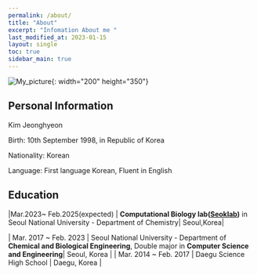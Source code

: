 ```yaml
---
permalink: /about/
title: "About"
excerpt: "Infomation About me "
last_modified_at: 2023-01-15
layout: single
toc: true
sidebar_main: true
---
```


![My_picture](https://jasonkim8652.github.io/assets/images/My_picture.jpg){: width="200" height="350"}

## Personal Information

Kim Jeonghyeon

Birth: 10th September 1998, in Republic of Korea

Nationality: Korean

Language: First language Korean, Fluent in English

## Education

|Mar.2023~ Feb.2025(expected) | **Computational Biology lab([Seoklab](https://seoklab.org))** in Seoul National University - Department of Chemistry| Seoul,Korea|

| Mar. 2017 ~ Feb. 2023                | Seoul National University - Department of **Chemical and Biological Engineering**, Double major in **Computer Science and Engineering**| Seoul, Korea |
| Mar. 2014 ~ Feb. 2017               | Daegu Science High School | Daegu, Korea |

